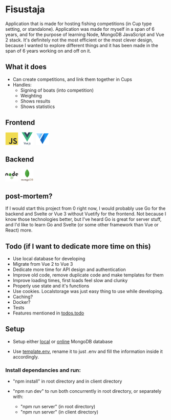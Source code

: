 # Fisustaja

Application that is made for hosting fishing competitions (in Cup type setting, or standalone). Application was made for myself in a span of 6 years, and for the purpose of learning Node, MongoDB JavaScript and Vue 2 stack. It's definitely not the most efficient or the most clever design, because I wanted to explore different things and it has been made in the span of 6 years working on and off on it.

## What it does

- Can create competitions, and link them together in Cups
- Handles:
  - Signing of boats (into competition)
  - Weighting
  - Shows results
  - Shows statistics

## Frontend

<div>
    <img src="https://github.com/devicons/devicon/blob/master/icons/javascript/javascript-original.svg" title="JavaScript" alt="JavaScript" width="40" height="40"/>&nbsp;
    <img src="https://github.com/devicons/devicon/blob/master/icons/vuejs/vuejs-original-wordmark.svg" title="Vue.js" \*\*alt="Vue.js" width="40" height="40"/>&nbsp;
    <img src="https://github.com/devicons/devicon/blob/master/icons/vuetify/vuetify-original.svg" title="Vuetify" \*\*alt="Vuetify" width="40" height="40"/>&nbsp;
    
</div>

## Backend

<div>
  <img src="https://github.com/devicons/devicon/blob/master/icons/nodejs/nodejs-original-wordmark.svg" title="NodeJS" alt="NodeJS" width="40" height="40"/>&nbsp;
  <img src="https://github.com/devicons/devicon/blob/master/icons/mongodb/mongodb-original-wordmark.svg" title="mongoDB" **alt="mongoDB" width="40" height="40"/>&nbsp;
</div>

## post-mortem?

If I would start this project from 0 right now, I would probably use Go for the backend and Svelte or Vue 3 without Vuetify for the frontend. Not because I know those technologies better, but I've heard Go is great for server stuff, and I'd like to learn Go and Svelte (or some other framework than Vue or React) more.

## Todo (if I want to dedicate more time on this)

- Use local database for developing
- Migrate from Vue 2 to Vue 3
- Dedicate more time for API design and authentication
- Improve old code, remove duplicate code and make templates for them
- Improve loading times, first loads feel slow and clunky
- Properly use state and it's functions
- Use cookies. Localstorage was just easy thing to use while developing.
- Caching?
- Docker?
- Tests
- Features mentioned in [todos.todo](https://github.com/purkkilo/FisuJS/blob/master/todos.todo)

## Setup

- Setup either [local](https://www.prisma.io/dataguide/mongodb/setting-up-a-local-mongodb-database) or [online](https://www.mongodb.com/docs/atlas/getting-started/) MongoDB database

- Use [template.env](https://github.com/purkkilo/FisuJS/blob/master/server/template.env), rename it to just .env and fill the information inside it accordingly.

### Install dependancies and run:

- "npm install" in root directory and in client directory

- "npm run dev" to run both concurrently in root directory, or separately with:
  - "npm run server" (in root directory)
  - "npm run server" (in client directory)
